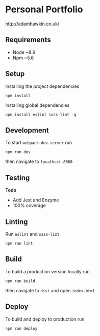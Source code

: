 # Personal Portfolio

http://adamhawkin.co.uk/

## Requirements
- Node ~8.9
- Npm ~5.6

## Setup
Installing the project dependencies

    npm install

Installing global dependencies

    npm install eslint sass-lint -g

## Development  
To start `webpack-dev-server` run

    npm run dev

then navigate to `localhost:8080`

## Testing
**Todo**
- Add Jest and Enzyme
- 100% coverage

## Linting
Run `eslint` and `sass-lint`

    npm run lint

## Build
To build a production version locally run

    npm run build

then navigate to `dist` and open `index.html`

## Deploy
To build and deploy to production run

    npm run deploy
